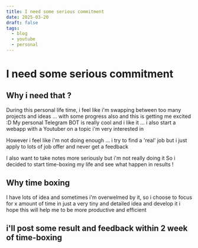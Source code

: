 ```yaml
---
title: I need some serious commitment
date: 2025-03-20
draft: false
tags:
  - blog
  - youtube
  - personal
---
```


# I need some serious commitment

## Why i need that ?

During this personal life time, i feel like i'm swapping between too many projects and ideas ... with some progress also and this is getting me excited :D
My personal Telegram BOT is really cool and i like it ... i also start a webapp with a Youtuber on a topic i'm very interested in

However i feel like i'm not doing enough ... i try to find a 'real' job but i just apply to lots of job offer and never get a feedback

I also want to take notes more seriously but i'm not really doing it 
So i decided to start time-boxing my life and see what happen in results !

## Why time boxing

I have lots of idea and sometimes i'm overwelmed by it, so i choose to focus for x amount of time in just a very tiny and detailed idea and develop it
i hope this will help me to be more productive and efficient 

## i'll post some result and feedback within 2 week of time-boxing 
